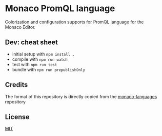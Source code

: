 # Monaco PromQL language

Colorization and configuration supports for PromQL language for the Monaco Editor.

## Dev: cheat sheet

* initial setup with `npm install .`
* compile with `npm run watch`
* test with `npm run test`
* bundle with `npm run prepublishOnly`

## Credits
The format of this repository is directly copied from the [monaco-languages](https://github.com/microsoft/monaco-languages) repository

## License
[MIT](https://github.com/celian-garcia/monaco-languages-promql/blob/master/LICENSE.md)
